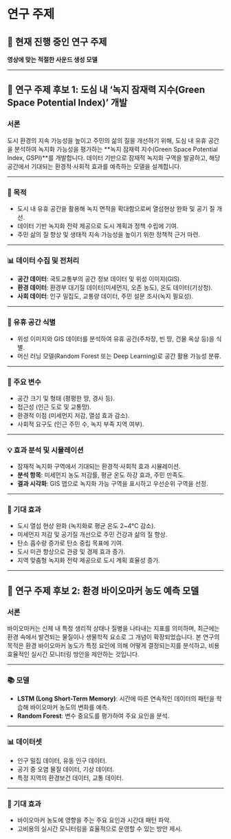 # 연구 주제

## 🎥 현재 진행 중인 연구 주제
**영상에 맞는 적절한 사운드 생성 모델**

---

## 🌳 연구 주제 후보 1: 도심 내 ‘녹지 잠재력 지수(Green Space Potential Index)’ 개발

### 서론
도시 환경의 지속 가능성을 높이고 주민의 삶의 질을 개선하기 위해, 도심 내 유휴 공간을 분석하여 녹지화 가능성을 평가하는 **녹지 잠재력 지수(Green Space Potential Index, GSPI)**를 개발합니다. 데이터 기반으로 잠재적 녹지화 구역을 발굴하고, 해당 공간에서 기대되는 환경적·사회적 효과를 예측하는 모델을 설계합니다.

---

### 🎯 목적
- 도시 내 유휴 공간을 활용해 녹지 면적을 확대함으로써 열섬현상 완화 및 공기 질 개선.
- 데이터 기반 녹지화 전략 제공으로 도시 계획과 정책 수립에 기여.
- 주민 삶의 질 향상 및 생태적 지속 가능성을 높이기 위한 정책적 근거 마련.

---

### 📊 데이터 수집 및 전처리
- **공간 데이터**: 국토교통부의 공간 정보 데이터 및 위성 이미지(GIS).
- **환경 데이터**: 환경부 대기질 데이터(미세먼지, 오존 농도), 온도 데이터(기상청).
- **사회 데이터**: 인구 밀집도, 교통량 데이터, 주민 설문 조사(녹지 필요성).

---

### 🧩 유휴 공간 식별
- 위성 이미지와 GIS 데이터를 분석하여 유휴 공간(주차장, 빈 땅, 건물 옥상 등)을 식별.
- 머신 러닝 모델(Random Forest 또는 Deep Learning)로 공간 활용 가능성 분류.

---

### 📐 주요 변수
- 공간 크기 및 형태 (평평한 땅, 경사 등).
- 접근성 (인근 도로 및 교통망).
- 환경적 이점 (미세먼지 저감, 열섬 효과 감소).
- 사회적 요구도 (인근 주민 수, 녹지 부족 지역 여부).

---

### 💡 효과 분석 및 시뮬레이션
- 잠재적 녹지화 구역에서 기대되는 환경적·사회적 효과 시뮬레이션.
- **분석 항목**: 미세먼지 농도 저감률, 평균 온도 하강 효과, 주민 만족도.
- **결과 시각화**: GIS 맵으로 녹지화 가능 구역을 표시하고 우선순위 구역을 선정.

---

### 🌟 기대 효과
- 도시 열섬 현상 완화 (녹지화로 평균 온도 2~4°C 감소).
- 미세먼지 저감 및 공기질 개선으로 주민 건강과 삶의 질 향상.
- 탄소 흡수량 증가로 탄소 중립 목표에 기여.
- 도시 미관 향상으로 관광 및 경제 효과 증가.
- 지역 맞춤형 녹지화 전략 제공으로 도시 계획 효율성 증가.

---

## 🧬 연구 주제 후보 2: 환경 바이오마커 농도 예측 모델

### 서론
바이오마커는 신체 내 특정 생리적 상태나 질병을 나타내는 지표를 의미하며, 최근에는 환경 속에서 발견되는 물질이나 생물학적 요소로 그 개념이 확장되었습니다. 본 연구의 목적은 환경 바이오마커 농도가 특정 요인에 의해 어떻게 결정되는지를 분석하고, 비용 효율적인 실시간 모니터링 방안을 제안하는 것입니다.

---

### 📚 모델
- **LSTM (Long Short-Term Memory)**: 시간에 따른 연속적인 데이터의 패턴을 학습해 바이오마커 농도의 변화를 예측.
- **Random Forest**: 변수 중요도를 평가하여 주요 요인을 분석.

---

### 📊 데이터셋
- 인구 밀집 데이터, 유동 인구 데이터.
- 공기 중 오염 물질 데이터, 기상 데이터.
- 특정 지역의 환경보건 데이터, 교통 데이터.

---

### 🌟 기대 효과
- 바이오마커 농도에 영향을 주는 주요 요인과 시간대 패턴 파악.
- 고비용의 실시간 모니터링을 효율적으로 운영할 수 있는 방안 제시.
